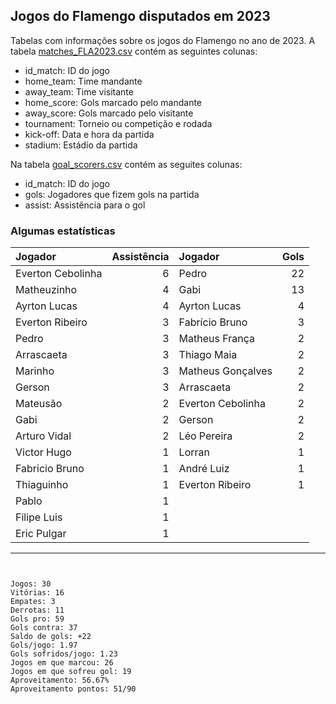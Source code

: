 ## Jogos do Flamengo disputados em 2023

Tabelas com informações sobre os jogos do Flamengo no ano de 2023. A tabela [matches_FLA2023.csv](https://github.com/williamjouse/jogos-Flamengo-2023/blob/main/matches_FLA2023.csv)
contém as seguintes colunas:

- id_match: ID do jogo
- home_team: Time mandante
- away_team: Time visitante
- home_score: Gols marcado pelo mandante
- away_score: Gols marcado pelo visitante
- tournament: Torneio ou competição e rodada
- kick-off: Data e hora da partida
- stadium: Estádio da partida


Na tabela [goal_scorers.csv](https://github.com/williamjouse/jogos-Flamengo-2023/blob/main/goal_scorers.csv) contém as seguites colunas:

- id_match: ID do jogo
- gols: Jogadores que fizem gols na partida
- assist: Assistência para o gol


### Algumas estatísticas

| Jogador           |   Assistência | Jogador           |   Gols |
|:------------------|--------------:|:------------------|-------:|
| Everton Cebolinha |             6 | Pedro             |     22 |
| Matheuzinho       |             4 | Gabi              |     13 |
| Ayrton Lucas      |             4 | Ayrton Lucas      |      4 |
| Everton Ribeiro   |             3 | Fabrício Bruno    |      3 |
| Pedro             |             3 | Matheus França    |      2 |
| Arrascaeta        |             3 | Thiago Maia       |      2 |
| Marinho           |             3 | Matheus Gonçalves |      2 |
| Gerson            |             3 | Arrascaeta        |      2 |
| Mateusão          |             2 | Everton Cebolinha |      2 |
| Gabi              |             2 | Gerson            |      2 |
| Arturo Vidal      |             2 | Léo Pereira       |      2 |
| Victor Hugo       |             1 | Lorran            |      1 |
| Fabricio Bruno    |             1 | André Luiz        |      1 |
| Thiaguinho        |             1 | Everton Ribeiro   |      1 |
| Pablo             |             1 |                |     |
| Filipe Luis       |             1 |                |     |
| Eric Pulgar       |             1 |                |     |








----


```


Jogos: 30
Vitórias: 16
Empates: 3
Derrotas: 11 
Gols pro: 59
Gols contra: 37
Saldo de gols: +22
Gols/jogo: 1.97
Gols sofridos/jogo: 1.23
Jogos em que marcou: 26
Jogos em que sofreu gol: 19 
Aproveitamento: 56.67%
Aproveitamento pontos: 51/90





```